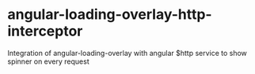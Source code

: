 # angular-loading-overlay-http-interceptor
Integration of angular-loading-overlay with  angular $http service to show spinner on every request
